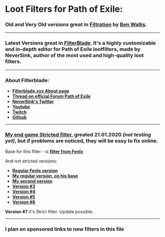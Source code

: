 # **Loot Filters for Path of Exile:**

### **Old** and **Very Old** versions great in **[Filtration](https://github.com/ben-wallis/Filtration/)** by [Ben Wallis](https://github.com/ben-wallis).
---
### **Latest Versions** great in **[FilterBlade](https://www.filterblade.xyz/)**. It's a highly customizable and in-depth editor for Path of Exile lootfilters, made by **NeverSink**, author of the most used and high-quality loot filters.
---
### About **Filterblade:**

- **[Filterblade.xyz About page](https://www.filterblade.xyz/About)**
- **[Thread on official Forum Path of Exile](https://www.pathofexile.com/forum/view-thread/1906791/page/1)**
- **[NeverSink's Twitter](https://twitter.com/neversinkgaming)**
- **[Youtube](https://www.youtube.com/user/TheY0UR)**
- **[Twitch](https://www.twitch.tv/neversink)**
- **[Github](https://github.com/NeverSinkDev)**
---
### **[My end game Stricted filter](https://www.filterblade.xyz/?profile=FRAG_FAQ&saveState=Frag%203.9%20-%2021.01.20%20Ver.7&platform=pc),** greated 21.01.2020 _(not testing yet)_, but if problems are noticed, they will be easy to fix online.

Base for this filter - is **[filter from FenIx](https://www.filterblade.xyz/?profile=fenix143&saveState=111&platform=pc)**

And not stricted versions:
- **[Regular FenIx version](https://www.filterblade.xyz/?profile=FRAG_FAQ&saveState=d-neez&platform=pc)**
- **[My regular version, on his base](https://www.filterblade.xyz/?profile=FRAG_FAQ&saveState=Frag%203.9%20-%2021.12.19%20ver.1&platform=pc)**
- **[My second version](https://www.filterblade.xyz/?profile=FRAG_FAQ&saveState=frag%203.9%20-%2021.12.19%20ver.2&platform=pc)**
- **[Version #3](https://www.filterblade.xyz/?profile=FRAG_FAQ&saveState=frag%203.9%20-%2022.12.19%20ver.3&platform=pc)**
- **[Version #4](https://www.filterblade.xyz/?profile=FRAG_FAQ&saveState=frag%203.9%20-%2005.01.20%20ver.4&platform=pc)**
- **[Version #5](https://www.filterblade.xyz/?profile=FRAG_FAQ&saveState=frag%203.9%20-%2006.01.20%20ver.5&platform=pc)**
- **[Version #6](https://www.filterblade.xyz/?profile=FRAG_FAQ&saveState=frag%203.9%20-%2016.01.20%20ver.6&platform=pc)**

**Version #7** it's Strict filter. Update possible.

---

### **I plan on sponsored links to new filters in this file**





























